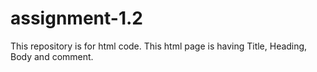 # assignment-1.2
This repository is for html code. This html page is having Title, Heading, Body and comment.
